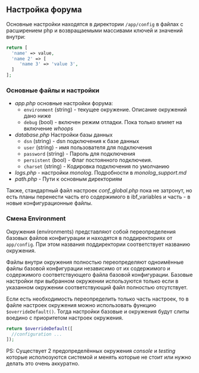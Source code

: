 Настройка форума
----------------

Основные настройки находятся в директории `/app/config` в файлах с расширением php и возвращаемыми массивами ключей и
значений внутри:
```php
return [
  'name' => value,
  'name 2' => [
     'name 3' => 'value 3',
  ]
];
```

### Основные файлы и настройки

* _app.php_ основные настройки форума:
  * `environment` (string) - текущее окружение. Описание окружений дано ниже
  * `debug` (bool) - включен режим отладки. Пока только влияет на включение *whoops*
* _database.php_ Настройки базы данных
  * `dsn` (string) - dsn подключения к базе данных
  * `user` (string) - имя пользователя для подключения
  * `password` (string) - Пароль для подключения
  * `persistent` (bool) - Флаг постоянного подключеия.
  * `charset` (string) - Кодировка подключения по умолчанию
* _logs.php_ - настройки _monolog_. Подробности в _monolog_support.md_
* _path.php_ - Пути к основным директориям

Также, стандартный файл настроек _conf_global.php_ пока не затронут, но есть планы перенести часть его содержимого в
ibf_variables и часть - в новые конфигурационные файлы.

### Смена Environment

Окружения (environments) представляют собой переопределения базовых файлов конфигурации и находятся в поддиректориях от
`app/config`. При этом названия поддиректории соответствует названию окружения.

Файлы внутри окружения полностью переопределяют одноимённые файлы базовой конфигурации независимо от их содержимого и
содержимого соответствующего файла базовой конфигурации. Базовые настройки при выбранном окружении используются только
если в указанном окружении соответствующий файл полностью отсутствует.

Если есть необходимость переопределить только часть настроек, то в файле настроек окружения можно использовать функцию
``$overrideDefault()``. Тогда настройки базовые и окружения будут слиты воедино с приоритетом настроек окружения.
 ```php
 return $overrideDefault([
   //configuration ...
 ]);
 ```

PS: Существует 2 предопределённых окружения _console_ и _testing_ которые исполюзуются системой и менять которые не стоит
или нужно делать это очень аккуратно.
